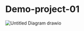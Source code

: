 # Demo-project-01

![Untitled Diagram drawio](https://user-images.githubusercontent.com/26479059/174680797-0e4d21f0-7297-4982-878c-19a30f63f305.png)
